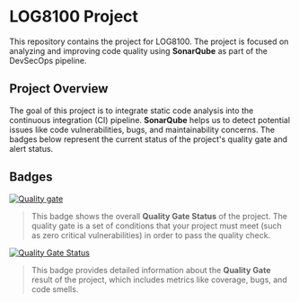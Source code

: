 # LOG8100 Project

This repository contains the project for LOG8100. The project is focused on analyzing and improving code quality using **SonarQube** as part of the DevSecOps pipeline.

## Project Overview

The goal of this project is to integrate static code analysis into the continuous integration (CI) pipeline. **SonarQube** helps us to detect potential issues like code vulnerabilities, bugs, and maintainability concerns. The badges below represent the current status of the project's quality gate and alert status.

## Badges

[![Quality gate](https://side-platinum-arab-invited.trycloudflare.com/api/project_badges/quality_gate?project=log8100-tp1&token=sqb_17e3c5803215cb9f52fd219e3cdae8ab3288744f)](https://side-platinum-arab-invited.trycloudflare.com/dashboard?id=log8100-tp1)
> This badge shows the overall **Quality Gate Status** of the project. The quality gate is a set of conditions that your project must meet (such as zero critical vulnerabilities) in order to pass the quality check.

[![Quality Gate Status](https://side-platinum-arab-invited.trycloudflare.com/api/project_badges/measure?project=log8100-tp1&metric=alert_status&token=sqb_17e3c5803215cb9f52fd219e3cdae8ab3288744f)](https://side-platinum-arab-invited.trycloudflare.com/dashboard?id=log8100-tp1)
> This badge provides detailed information about the **Quality Gate** result of the project, which includes metrics like coverage, bugs, and code smells.
